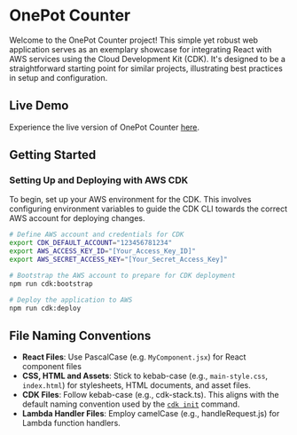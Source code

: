 # OnePot Counter

Welcome to the OnePot Counter project! This simple yet robust web application serves as an exemplary showcase for integrating React with AWS services using the Cloud Development Kit (CDK). It's designed to be a straightforward starting point for similar projects, illustrating best practices in setup and configuration.

## Live Demo

Experience the live version of OnePot Counter [here](https://d252xm6a9k7j8o.cloudfront.net/).

## Getting Started

### Setting Up and Deploying with AWS CDK

To begin, set up your AWS environment for the CDK. This involves configuring environment variables to guide the CDK CLI towards the correct AWS account for deploying changes.

```sh
# Define AWS account and credentials for CDK
export CDK_DEFAULT_ACCOUNT="123456781234"
export AWS_ACCESS_KEY_ID="[Your_Access_Key_ID]"
export AWS_SECRET_ACCESS_KEY="[Your_Secret_Access_Key]"

# Bootstrap the AWS account to prepare for CDK deployment
npm run cdk:bootstrap

# Deploy the application to AWS
npm run cdk:deploy
```

## File Naming Conventions

-   **React Files**: Use PascalCase (e.g. `MyComponent.jsx`) for React component files
-   **CSS, HTML and Assets**: Stick to kebab-case (e.g., `main-style.css`, `index.html`) for stylesheets, HTML documents, and asset files.
-   **CDK Files**: Follow kebab-case (e.g., cdk-stack.ts). This aligns with the default naming convention used by the [`cdk init`](https://github.com/aws/aws-cdk/blob/main/packages/aws-cdk/README.md) command.
-   **Lambda Handler Files**: Employ camelCase (e.g., handleRequest.js) for Lambda function handlers.
